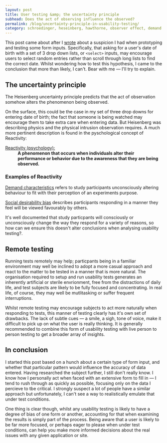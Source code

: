 ```yaml
---
layout: post
title: User testing &amp; the uncertainty principle 
subhead: Does the act of observing influence the observed?
permalink: /blog/uncertainty-principle-in-usability-testing/
category: schroedinger, heseinberg, hawthorne, observer effect, demand characteristics
---
```




This post came about after I <a href="/work/better-form-inputs/#date-drop-downs">wrote</a> about a suspicion I had when  prototyping and testing some form inputs. Specifically, that asking for a user&#39;s date of birth with a set of 3 drop down lists, or  <code and class="inline">&lt;select&gt;</code> inputs, may encourage users to select random entries rather than   scroll through long lists to find the correct date. Whilst wondering how to test this hypothesis, I came to the conclusion that more than likely, I can&#39;t. Bear with me &mdash; I&#39;ll try to explain.


## The uncertainty principle

<!-- figure class="callout content--figure">
            <img src="/blog/images/walt.jpg" alt="Walt" class="centred">
            <figcaption>This picture isn&#39;t as relevant as I first thought, so I&#39;m not going to use it.</figcaption>
</figure -->
The Heisenberg uncertainty principle predicts that the act of observation somehow alters the phenomenon being observed.

On the surface, this could be the case in my set of three drop downs for entering date of birth; the fact that someone is being watched may encourage them to take extra care when entering data. But Heisenberg was describing  physics and the physical intrusion observation requires. A much more pertinent description is found in the pyschological concept of Reactivity:

<dl class="callout callout__definition  callout--full callout--large">
   <dt><a href="http://en.wikipedia.org/wiki/Reactivity_(psychology)">Reactivity (psychology):</a></dt>
   <dd><strong>A phenomenon that occurs when individuals alter their performance or behavior due to the awareness that they are being observed.</strong></dd>
</dl>

<aside class="callout"><h3 class="callout--header__note">Examples of Reactivity</h3><p><a href="http://en.wikipedia.org/wiki/Demand_characteristics">Demand characteristics</a> refers to study participants unconsciously altering  behaviour to fit with their perception of an experiments purpose. </p><p><a href="http://en.wikipedia.org/wiki/Social_desirability_bias">Social desirability bias</a> describes participants responding in a manner they feel will be viewed favourably by others. </p></aside>

It&#39;s well documented that study particpants will consciously or unconsciously change the way they respond for a variety of reasons, so how can we ensure this doesn&#39;t alter conclusions when analysing usability testing?.

## Remote testing

Running tests remotely may help; particpants being in a familiar environment may well be inclined to adopt a more casual approach and react to the matter to be tested in a manner that is more natural. The organisation required to setup and run usability tests generates an inherently artificial or sterile envrionment, free from the distractions of daily life, and  test subjects are likely to be fully focused and concentrating. In real life, of course, they may well be mutlitasking or suffer frequent interruptions.


Whilst remote testing may encourage subjects to act more naturally when responding to tests, this manner of testing clearly has it&#39;s own set of drawbacks. The lack of subtle cues &mdash; a smile, a sigh, tone of voice, make it difficult to pick up on what the user is really thinking. It is generally recommended to combine this form of usability testing with live person to person testing to get a broader array of insights.

## In conclusion

I started this post based on a hunch about a certain type of form input, and whether that particular pattern would influence the accuracy of data entered. Having researched the subject further, I still don&#39;t really know. I know how I personally act when faced with an extensive form to fill in &mdash; I tend to rush through as quickly as possible, focusing only on the data I percieve to tbe critical.  I strongly suspect a lot of people have a similar approach but unfortunately, I can&#39;t see a way to realistically emulate that under test conditions. 

One thing is clear though, whilst any usability testing is likely to have a degree of bias of one form or another,  accounting for that when examining the results is simply part of the process. Being aware that a user is likely to be far more focused, or perhaps eager to please  when under test conditions,  can help you make more informed decisions about the real issues with any given application or site.







 









